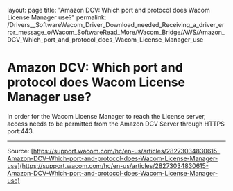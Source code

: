 layout: page
title: "Amazon DCV: Which port and protocol does Wacom License Manager use?"
permalink: /Drivers__SoftwareWacom_Driver_Download_needed_Receiving_a_driver_error_message_o/Wacom_SoftwareRead_More/Wacom_Bridge/AWS/Amazon_DCV_Which_port_and_protocol_does_Wacom_License_Manager_use

# Amazon DCV: Which port and protocol does Wacom License Manager use?

In order for the Wacom License Manager to reach the License server, access needs to be permitted from the Amazon DCV Server through HTTPS port:443.

---
Source: [https://support.wacom.com/hc/en-us/articles/28273034830615-Amazon-DCV-Which-port-and-protocol-does-Wacom-License-Manager-use](https://support.wacom.com/hc/en-us/articles/28273034830615-Amazon-DCV-Which-port-and-protocol-does-Wacom-License-Manager-use)
